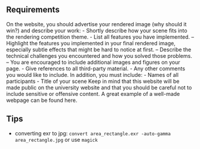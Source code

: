 ## Requirements

On the website, you should advertise your rendered image (why should it win?) and describe your work: - Shortly describe how your scene fits into the rendering competition theme. - List all features you have implemented.
– Highlight the features you implemented in your final rendered image, especially subtle effects that might be hard to notice at first.
– Describe the technical challenges you encountered and how you solved those problems.
– You are encouraged to include additional images and figures on your page. - Give references to all third-party material. - Any other comments you would like to include.
In addition, you must include: - Names of all participants - Title of your scene
Keep in mind that this website will be made public on the university website and that you should be careful not to include sensitive or offensive content. A great example of a well-made webpage can be found here.

## Tips

- converting exr to jpg: `convert area_rectangle.exr -auto-gamma area_rectangle.jpg` or use `magick`
